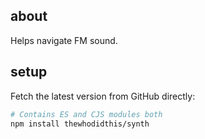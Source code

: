 ## about

Helps navigate FM sound.

## setup

Fetch the latest version from GitHub directly:

```sh
# Contains ES and CJS modules both
npm install thewhodidthis/synth
```
